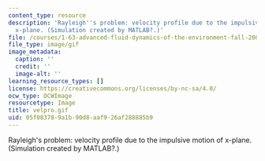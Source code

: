 ```yaml
---
content_type: resource
description: 'Rayleigh''s problem: velocity profile due to the impulsive motion of
  x-plane. (Simulation created by MATLAB?.)'
file: /courses/1-63-advanced-fluid-dynamics-of-the-environment-fall-2002/05f083789a1b90d8aaf926af288885b9_velpro.gif
file_type: image/gif
image_metadata:
  caption: ''
  credit: ''
  image-alt: ''
learning_resource_types: []
license: https://creativecommons.org/licenses/by-nc-sa/4.0/
ocw_type: OCWImage
resourcetype: Image
title: velpro.gif
uid: 05f08378-9a1b-90d8-aaf9-26af288885b9
---
```

Rayleigh's problem: velocity profile due to the impulsive motion of x-plane. (Simulation created by MATLAB?.)